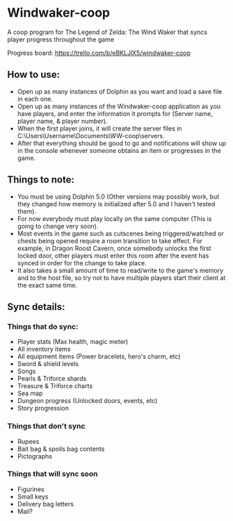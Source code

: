 # Windwaker-coop
A coop program for The Legend of Zelda: The Wind Waker that syncs player progress throughout the game

Progress board:
https://trello.com/b/eBKLJlX5/windwaker-coop

## How to use:
- Open up as many instances of Dolphin as you want and load a save file in each one.
- Open up as many instances of the Windwaker-coop application as you have players, and enter the information it prompts for (Server name, player name, & player number).
- When the first player joins, it will create the server files in C:\Users\Username\Documents\WW-coop\servers.
- After that everything should be good to go and notifications will show up in the console whenever someone obtains an item or progresses in the game.

## Things to note:
- You must be using Dolphin 5.0 (Other versions may possibly work, but they changed how memory is initialized after 5.0 and I haven't tested them).
- For now everybody must play locally on the same computer (This is going to change very soon).
- Most events in the game such as cutscenes being triggered/watched or chests being opened require a room transition to take effect.  For example, in Dragon Roost Cavern, once somebody unlocks the first locked door, other players must enter this room after the event has synced in order for the change to take place.
- It also takes a small amount of time to read/write to the game's memory and to the host file, so try not to have multiple players start their client at the exact same time.

## Sync details:
### Things that do sync:
- Player stats (Max health, magic meter)
- All inventory items
- All equipment items (Power bracelets, hero's charm, etc)
- Sword & shield levels
- Songs
- Pearls & Triforce shards
- Treasure & Triforce charts
- Sea map
- Dungeon progress (Unlocked doors, events, etc)
- Story progression

### Things that don't sync
- Rupees
- Bait bag & spoils bag contents
- Pictographs

### Things that will sync soon
- Figurines
- Small keys
- Delivery bag letters
- Mail?
